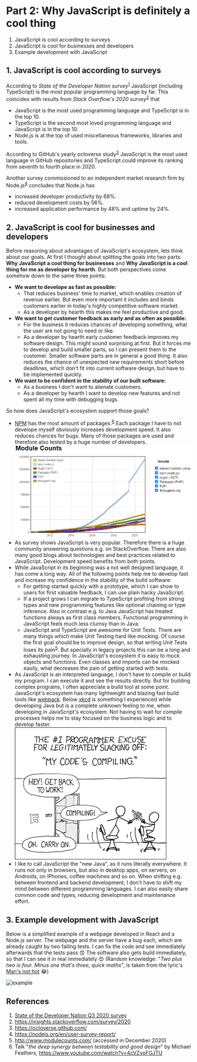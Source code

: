# Part 2: Why JavaScript is definitely a cool thing

1. JavaScript is cool according to surveys
2. JavaScript is cool for businesses and developers
3. Example development with JavaScript

## 1. JavaScript is cool according to surveys

According to _State of the Developer Nation survey_<sup>[1](#References)</sup> JavaScript (including TypeScript) is the most popular programming language by far. This coincides with results from _Stack Overflow's 2020 survey_<sup>[2](#References)</sup> that
- JavaScript is the most used programming language and TypeScript is in the top 10.
- TypeScript is the second most loved programming language and JavaScript is in the top 10.
- Node.js is at the top of used miscellaneous frameworks, libraries and tools.

According to GitHub's yearly octoverse study<sup>[3](#References)</sup> JavaScript is the most used language in GitHub repositories and TypeScript could improve its ranking from seventh to fourth place in 2020.

Another survey commissioned to an independent market research firm by Node.js<sup>[4](#References)</sup> concludes that Node.js has
- increased developer productivity by 68%.
- reduced development costs by 56%.
- increased application performance by 48% and uptime by 24%.

## 2. JavaScript is cool for businesses and developers

Before reasoning about advantages of JavaScript's ecosystem, lets think about our goals. At first I thought about splitting the goals into two parts: **Why JavaScript a cool thing for businesses** and **Why JavaScript is a cool thing for me as developer by hearth**. But both perspectives come somehow down to the same three points:
- **We want to develope as fast as possible:**
    - That reduces business' time to market, which enables creation of revenue earlier. But even more important it includes and binds customers earlier in today's highly competitive software market.
    - As a developer by hearth this makes me feel productive and good.
- **We want to get customer feedback as early and as often as possible:**
    - For the business it reduces chances of developing something, what the user are not going to need or like.
    - As a developer by hearth early customer feedback improves my software design. This might sound surprising at first. But it forces me to develop and build smaller parts, so I can present them to the customer. Smaller software parts are in general a good thing. It also reduces the chance of unexpected new requirements short before deadlines, which don't fit into current software design, but have to be implemented quickly.
- **We want to be confident in the stability of our built software:**
    - As a business I don't want to alienate customers.
    - As a developer by hearth I want to develop new features and not spent all my time with debugging bugs.

So how does JavaScript's ecosystem support those goals?
- [NPM](https://www.npmjs.com/) has the most amount of packages.<sup>[6](#References)</sup> Each package I have to not develope myself obviously increases development speed. It also reduces chances for bugs. Many of those packages are used and therefore also tested by a huge number of developers.
![module-count](./module-count.png)
- As survey shows JavaScript is very popular. Therefore there is a huge community answering questions e.g. on StackOverflow. There are also many good blogs about technologies and best practices related to JavaScript. Development speed benefits from both points.
- While JavaScript in its beginning was a not well designed language, it has come a long way. All of the following points help me to develop fast and increase my confidence in the stability of the build software:
    - For getting started quickly with a prototype, which I can show to users for first valuable feedback, I can use plain hacky JavaScript.
    - If a project grows I can migrate to TypeScript profiting from strong types and new programming features like optional chaining or type inference. Also in contrast e.g. to Java JavaScript has treated functions always as first class members. Functional programming in JavaScript feels much less clumsy than in Java.
    - JavaScript and TypeScript are awesome for Unit Tests. There are many things which make Unit Testing hard like mocking. Of course the first goal should be to improve design, so that writing Unit Tests loses its pain<sup>[5](#References)</sup>. But specially in legacy projects this can be a long and exhausting journey. In JavaScript's ecosystem it is easy to mock objects and functions. Even classes and imports can be mocked easily, what decreases the pain of getting started with tests.
- As JavaScript is an interpreted language, I don't have to compile or build my program. I can execute it and see the results directly. But for building complex programs, I often appreciate a build tool at some point. JavaScript's ecosystem has many lightweight and blazing fast build tools like [webpack](https://webpack.js.org/). Below [xkcd](https://xkcd.com/303/)</sup> is something I experienced while developing Java but is a complete unknown feeling to me, when developing in JavaScript's ecosystem. Not having to wait for compile processes helps me to stay focused on the business logic and to develop faster.
![compiling](./compiling.png)
- I like to call JavaScript the "new Java", as it runs literally everywhere. It runs not only in browsers, but also in desktop apps, on servers, on Androids, on IPhones, coffee machines and so on. When shifting e.g. between frontend and backend development, I don't have to shift my mind between different programming languages. I can also easily share common code and types, reducing development and maintenance effort.

## 3. Example development with JavaScript 

Below is a simplified example of a webpage developed in React and a Node.js server. The webpage and the server have a bug each, which are already caught by two failing tests. I can fix the code and see immediately afterwards that the tests pass 😍 The software also gets build immediately, so that I can see it in real immediately 😍 (Random knowledge: "_Two plus two is four. Minus one that's three, quick maths_", is taken from the lyric's [Man's not hot](https://www.youtube.com/watch?v=k3jlviX88iw) 😂)

![example](./example.gif)

## References
1. [State of the Developer Nation Q3 2020 survey](https://slashdata-website-cms.s3.amazonaws.com/sample_reports/y7fzAZ8e5XuKCL1Q.pdf)
2. https://insights.stackoverflow.com/survey/2020
3. https://octoverse.github.com/
4. https://nodejs.org/en/user-survey-report/
5. http://www.modulecounts.com/ (accessed in December 2020)
6. Talk "_the deep synergy between testability and good design_" by Michael Feathers, https://www.youtube.com/watch?v=4cVZvoFGJTU

